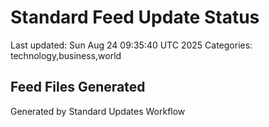 # Standard Feed Update Status
Last updated: Sun Aug 24 09:35:40 UTC 2025
Categories: technology,business,world

## Feed Files Generated

Generated by Standard Updates Workflow
